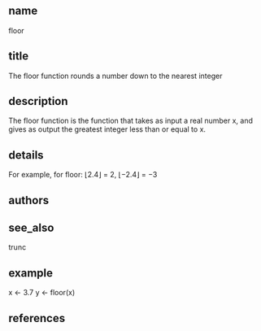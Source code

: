 ## name
floor
## title
The floor function rounds a number down to the nearest integer
## description
The floor function is the function that takes as input a real number x, and gives as output the greatest integer less than or equal to x. 
## details
 For example, for floor: ⌊2.4⌋ = 2, ⌊−2.4⌋ = −3
## authors
## see_also
trunc
## example
x <- 3.7
y <- floor(x)
## references
